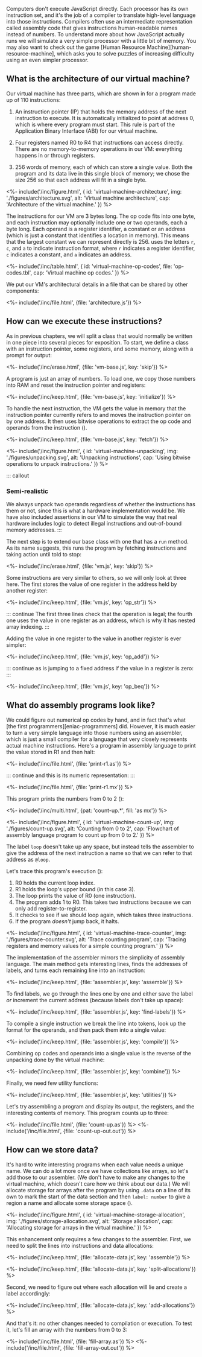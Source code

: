 ---
---

Computers don't execute JavaScript directly.
Each processor has its own <g key="instruction_set">instruction set</g>,
and it's the job of a <g key="compiler">compiler</g> to translate high-level language into those instructions.
Compilers often use an intermediate representation called <g key="assembly_code">assembly code</g>
that gives instructions human-readable names instead of numbers.
To understand more about how JavaScript actually runs
we will simulate a very simple processor with a little bit of memory.
You may also want to check out the game [Human Resource Machine][human-resource-machine],
which asks you to solve puzzles of increasing difficulty using an even simpler processor.

## What is the architecture of our virtual machine?

Our <g key="virtual_machine">virtual machine</g> has three parts,
which are shown in <f key="virtual-machine-architecture"></f>
for a program made up of 110 instructions:

1.  An <g key="instruction_pointer">instruction pointer</g> (IP)
    that holds the memory address of the next instruction to execute.
    It is automatically initialized to point at address 0,
    which is where every program must start.
    This rule is part of the <g key="abi">Application Binary Interface</g> (ABI) for our virtual machine.

1.  Four <g key="register">registers</g> named R0 to R4 that instructions can access directly.
    There are no memory-to-memory operations in our VM:
    everything  happens in or through registers.

1.  256 <g key="word_memory">words</g> of memory, each of which can store a single value.
    Both the program and its data live in this single block of memory;
    we chose the size 256 so that each address will fit in a single byte.

<%- include('/inc/figure.html', {
    id: 'virtual-machine-architecture',
    img: './figures/architecture.svg',
    alt: 'Virtual machine architecture',
    cap: 'Architecture of the virtual machine.'
}) %>

The instructions for our VM are 3 bytes long.
The <g key="op_code">op code</g> fits into one byte,
and each instruction may optionally include one or two operands,
each a byte long.
Each operand is a register identifier,
a constant
or an address
(which is just a constant that identifies a location in memory).
This means that the largest constant we can represent directly is 256.
<t key="virtual-machine-op-codes"></t> uses the letters `r`, `c`, and `a`
to indicate instruction format,
where `r` indicates a register identifier,
`c` indicates a constant,
and `a` indicates an address.

<%- include('/inc/table.html', {
    id: 'virtual-machine-op-codes',
    file: 'op-codes.tbl',
    cap: 'Virtual machine op codes.'
}) %>

We put our VM's architectural details in a file
that can be shared by other components:

<%- include('/inc/file.html', {file: 'architecture.js'}) %>

## How can we execute these instructions?

As in previous chapters,
we will split a class that would normally be written in one piece into several pieces for exposition.
To start,
we define a class with an instruction pointer, some registers, and some memory,
along with a prompt for output:

<%- include('/inc/erase.html', {file: 'vm-base.js', key: 'skip'}) %>

A program is just an array of numbers.
To load one,
we copy those numbers into RAM and reset the instruction pointer and registers:

<%- include('/inc/keep.html', {file: 'vm-base.js', key: 'initialize'}) %>

To handle the next instruction,
the VM gets the value in memory that the instruction pointer currently refers to
and moves the instruction pointer on by one address.
It then uses <g key="bitwise_operation">bitwise operations</a>
to extract the op code and operands from the instruction
(<f key="virtual-machine-unpacking"></f>).

<%- include('/inc/keep.html', {file: 'vm-base.js', key: 'fetch'}) %>

<%- include('/inc/figure.html', {
    id: 'virtual-machine-unpacking',
    img: './figures/unpacking.svg',
    alt: 'Unpacking instructions',
    cap: 'Using bitwise operations to unpack instructions.'
}) %>

::: callout
### Semi-realistic

We always unpack two operands regardless of whether the instructions has them or not,
since this is what a hardware implementation would be.
We have also included assertions in our VM
to simulate the way that real hardware includes logic
to detect illegal instructions and out-of-bound memory addresses.
:::

The next step is to extend our base class with one that has a `run` method.
As its name suggests,
this runs the program by fetching instructions and taking action until told to stop:

<%- include('/inc/erase.html', {file: 'vm.js', key: 'skip'}) %>

Some instructions are very similar to others,
so we will only look at three here.
The first stores the value of one register in the address held by another register:

<%- include('/inc/keep.html', {file: 'vm.js', key: 'op_str'}) %>

::: continue
The first three lines check that the operation is legal;
the fourth one uses the value in one register as an address,
which is why it has nested array indexing.
:::

Adding the value in one register to the value in another register
is ever simpler:

<%- include('/inc/keep.html', {file: 'vm.js', key: 'op_add'}) %>

::: continue
as is jumping to a fixed address if the value in a register is zero:
:::

<%- include('/inc/keep.html', {file: 'vm.js', key: 'op_beq'}) %>

## What do assembly programs look like?

We could figure out numerical op codes by hand,
and in fact that's what [the first programmers][eniac-programmers] did.
However,
it is much easier to turn a very simple language into those numbers
using an <g key="assembler">assembler</g>,
which is just a small compiler for a language that very closely represents actual machine instructions.
Here's a program in assembly language to print the value stored in R1 and then halt:

<%- include('/inc/file.html', {file: 'print-r1.as'}) %>

::: continue
and this is its numeric representation:
:::

<%- include('/inc/file.html', {file: 'print-r1.mx'}) %>

This program prints the numbers from 0 to 2
(<f key="virtual-machine-count-up"></f>):

<%- include('/inc/multi.html', {pat: 'count-up.*', fill: 'as mx'}) %>

<%- include('/inc/figure.html', {
    id: 'virtual-machine-count-up',
    img: './figures/count-up.svg',
    alt: 'Counting from 0 to 2',
    cap: 'Flowchart of assembly language program to count up from 0 to 2.'
}) %>

The <g key="label_address">label</g> `loop` doesn't take up any space,
but instead tells the assembler to give the address of the next instruction a name
so that we can refer to that address as `@loop`.

Let's trace this program's execution
(<f key="virtual-machine-trace-counter"></f>):

1.  R0 holds the current loop index.
1.  R1 holds the loop's upper bound (in this case 3).
1.  The loop prints the value of R0 (one instruction).
1.  The program adds 1 to R0.
    This takes two instructions because we can only add register-to-register.
1.  It checks to see if we should loop again,
    which takes three instructions.
1.  If the program *doesn't* jump back, it halts.

<%- include('/inc/figure.html', {
    id: 'virtual-machine-trace-counter',
    img: './figures/trace-counter.svg',
    alt: 'Trace counting program',
    cap: 'Tracing registers and memory values for a simple counting program.'
}) %>

The implementation of the assembler mirrors the simplicity of assembly language.
The main method gets interesting lines,
finds the addresses of labels,
and turns each remaining line into an instruction:

<%- include('/inc/keep.html', {file: 'assembler.js', key: 'assemble'}) %>

To find labels,
we go through the lines one by one
and either save the label *or* increment the current address
(because labels don't take up space):

<%- include('/inc/keep.html', {file: 'assembler.js', key: 'find-labels'}) %>

To compile a single instruction we break the line into tokens,
look up the format for the operands,
and then pack them into a single value:

<%- include('/inc/keep.html', {file: 'assembler.js', key: 'compile'}) %>

Combining op codes and operands into a single value
is the reverse of the unpacking done by the virtual machine:

<%- include('/inc/keep.html', {file: 'assembler.js', key: 'combine'}) %>

Finally, we need few utility functions:

<%- include('/inc/keep.html', {file: 'assembler.js', key: 'utilities'}) %>

Let's try assembling a program and display its output,
the registers,
and the interesting contents of memory.
This program counts up to three:

<%- include('/inc/file.html', {file: 'count-up.as'}) %>
<%- include('/inc/file.html', {file: 'count-up-out.out'}) %>

## How can we store data?

It's hard to write interesting programs when each value needs a unique name.
We can do a lot more once we have collections like arrays,
so let's add those to our assembler.
(We don't have to make any changes to the virtual machine,
which doesn't care how we think about our data.)
We will allocate storage for arrays after the program
by using `.data` on a line of its own to mark the start of the data section
and then `label: number` to give a region a name and allocate some storage space
(<f key="virtual-machine-storage-allocation"></f>).

<%- include('/inc/figure.html', {
    id: 'virtual-machine-storage-allocation',
    img: './figures/storage-allocation.svg',
    alt: 'Storage allocation',
    cap: 'Allocating storage for arrays in the virtual machine.'
}) %>

This enhancement only requires a few changes to the assembler.
First,
we need to split the lines into instructions and data allocations:

<%- include('/inc/keep.html', {file: 'allocate-data.js', key: 'assemble'}) %>

<%- include('/inc/keep.html', {file: 'allocate-data.js', key: 'split-allocations'}) %>

Second,
we need to figure out where each allocation will lie and create a label accordingly:

<%- include('/inc/keep.html', {file: 'allocate-data.js', key: 'add-allocations'}) %>

And that's it:
no other changes needed to compilation or execution.
To test it,
let's fill an array with the numbers from 0 to 3:

<%- include('/inc/file.html', {file: 'fill-array.as'}) %>
<%- include('/inc/file.html', {file: 'fill-array-out.out'}) %>
